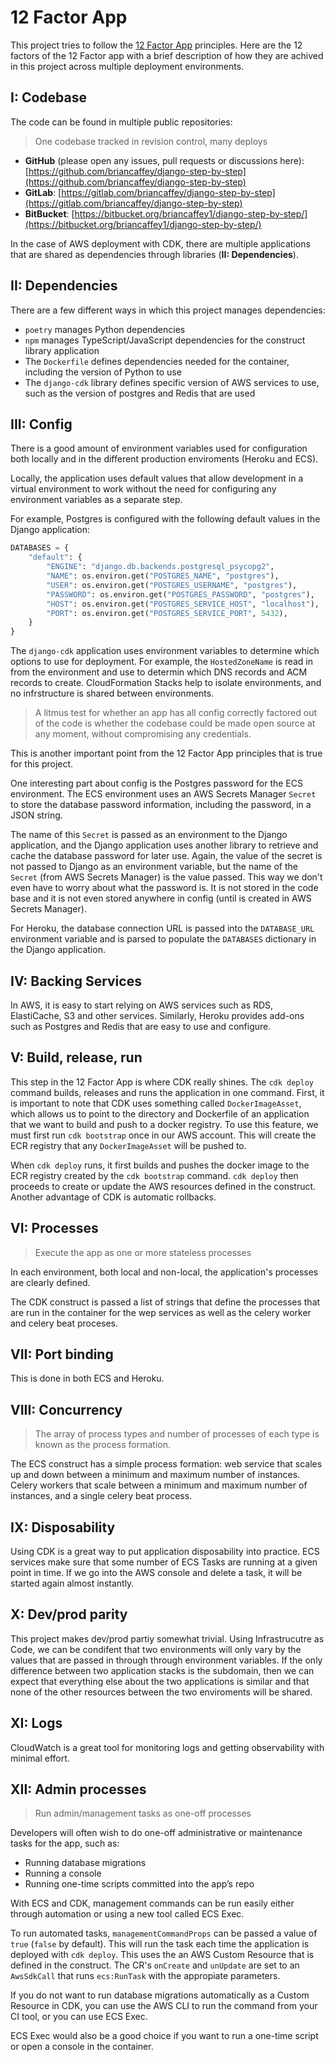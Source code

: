 # 12 Factor App

This project tries to follow the [12 Factor App](https://12factor.net/) principles. Here are the 12 factors of the 12 Factor app with a brief description of how they are achived in this project across multiple deployment environments.

## I: Codebase

The code can be found in multiple public repositories:

> One codebase tracked in revision control, many deploys

- **GitHub** (please open any issues, pull requests or discussions here): [https://github.com/briancaffey/django-step-by-step](https://github.com/briancaffey/django-step-by-step)
- **GitLab**: [https://gitlab.com/briancaffey/django-step-by-step](https://gitlab.com/briancaffey/django-step-by-step)
- **BitBucket**: [https://bitbucket.org/briancaffey1/django-step-by-step/](https://bitbucket.org/briancaffey1/django-step-by-step/)

In the case of AWS deployment with CDK, there are multiple applications that are shared as dependencies through libraries (**II: Dependencies**).

## II: Dependencies

There are a few different ways in which this project manages dependencies:

- `poetry` manages Python dependencies
- `npm` manages TypeScript/JavaScript dependencies for the construct library application
- The `Dockerfile` defines dependencies needed for the container, including the version of Python to use
- The `django-cdk` library defines specific version of AWS services to use, such as the version of postgres and Redis that are used

## III: Config

There is a good amount of environment variables used for configuration both locally and in the different production enviroments (Heroku and ECS).

Locally, the application uses default values that allow development in a virtual environment to work without the need for configuring any environment variables as a separate step.

For example, Postgres is configured with the following default values in the Django application:

```python
DATABASES = {
    "default": {
        "ENGINE": "django.db.backends.postgresql_psycopg2",
        "NAME": os.environ.get("POSTGRES_NAME", "postgres"),
        "USER": os.environ.get("POSTGRES_USERNAME", "postgres"),
        "PASSWORD": os.environ.get("POSTGRES_PASSWORD", "postgres"),
        "HOST": os.environ.get("POSTGRES_SERVICE_HOST", "localhost"),
        "PORT": os.environ.get("POSTGRES_SERVICE_PORT", 5432),
    }
}
```

The `django-cdk` application uses environment variables to determine which options to use for deployment. For example, the `HostedZoneName` is read in from the environment and use to determin which DNS records and ACM records to create. CloudFormation Stacks help to isolate environments, and no infrstructure is shared between environments.

> A litmus test for whether an app has all config correctly factored out of the code is whether the codebase could be made open source at any moment, without compromising any credentials.

This is another important point from the 12 Factor App principles that is true for this project.

One interesting part about config is the Postgres password for the ECS environment. The ECS environment uses an AWS Secrets Manager `Secret` to store the database password information, including the password, in a JSON string.

The name of this `Secret` is passed as an environment to the Django application, and the Django application uses another library to retrieve and cache the database password for later use. Again, the value of the secret is not passed to Django as an environment variable, but the name of the `Secret` (from AWS Secrets Manager) is the value passed. This way we don't even have to worry about what the password is. It is not stored in the code base and it is not even stored anywhere in config (until is created in AWS Secrets Manager).

For Heroku, the database connection URL is passed into the `DATABASE_URL` environment variable and is parsed to populate the `DATABASES` dictionary in the Django application.

## IV: Backing Services

In AWS, it is easy to start relying on AWS services such as RDS, ElastiCache, S3 and other services. Similarly, Heroku provides add-ons such as Postgres and Redis that are easy to use and configure.

## V: Build, release, run

This step in the 12 Factor App is where CDK really shines. The `cdk deploy` command builds, releases and runs the application in one command. First, it is important to note that CDK uses something called `DockerImageAsset`, which allows us to point to the directory and Dockerfile of an application that we want to build and push to a docker registry. To use this feature, we must first run `cdk bootstrap` once in our AWS account. This will create the ECR registry that any `DockerImageAsset` will be pushed to.

When `cdk deploy` runs, it first builds and pushes the docker image to the ECR registry created by the `cdk bootstrap` command. `cdk deploy` then proceeds to create or update the AWS resources defined in the construct. Another advantage of CDK is automatic rollbacks.

## VI: Processes

> Execute the app as one or more stateless processes

In each environment, both local and non-local, the application's processes are clearly defined.

The CDK construct is passed a list of strings that define the processes that are run in the container for the wep services as well as the celery worker and celery beat proceses.

## VII: Port binding

This is done in both ECS and Heroku.

## VIII: Concurrency

> The array of process types and number of processes of each type is known as the process formation.

The ECS construct has a simple process formation: web service that scales up and down between a minimum and maximum number of instances. Celery workers that scale between a minimum and maximum number of instances, and a single celery beat process.

## IX: Disposability

Using CDK is a great way to put application disposability into practice. ECS services make sure that some number of ECS Tasks are running at a given point in time. If we go into the AWS console and delete a task, it will be started again almost instantly.

## X: Dev/prod parity

This project makes dev/prod partiy somewhat trivial. Using Infrastrucutre as Code, we can be condifent that two environments will only vary by the values that are passed in through through environment variables. If the only difference between two application stacks is the subdomain, then we can expect that everything else about the two applications is similar and that none of the other resources between the two enviroments will be shared.

## XI: Logs

CloudWatch is a great tool for monitoring logs and getting observability with minimal effort.

## XII: Admin processes

> Run admin/management tasks as one-off processes

Developers will often wish to do one-off administrative or maintenance tasks for the app, such as:

- Running database migrations
- Running a console
- Running one-time scripts committed into the app’s repo

With ECS and CDK, management commands can be run easily either through automation or using a new tool called ECS Exec.

To run automated tasks, `managementCommandProps` can be passed a value of `true` (`false` by default). This will run the task each time the application is deployed with `cdk deploy`. This uses the an AWS Custom Resource that is defined in the construct. The CR's `onCreate` and `unUpdate` are set to an `AwsSdkCall` that runs `ecs:RunTask` with the appropiate parameters.

If you do not want to run database migrations automatically as a Custom Resource in CDK, you can use the AWS CLI to run the command from your CI tool, or you can use ECS Exec.

ECS Exec would also be a good choice if you want to run a one-time script or open a console in the container.